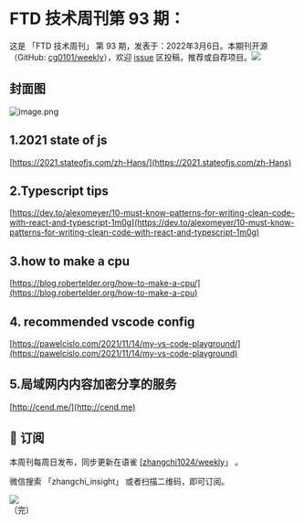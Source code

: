 # FTD 技术周刊第 93 期：
这是 「FTD 技术周刊」 第 93 期，发表于：2022年3月6日。本期刊开源（GitHub: [cg0101/weekly](https://github.com/cg0101/weekly)），欢迎 [issue](https://github.com/cg0101/weekly/issues) 区投稿，推荐或自荐项目。![](https://visitor-badge.glitch.me/badge?page_id=cg0101.weekly) <a href="https://www.linkedin.com/in/%E9%A9%B0-%E5%BC%A0-60669710a/">
        </a>
## 封面图


![image.png](https://cdn.nlark.com/yuque/0/2022/png/132503/1646576252461-c94ed140-2782-462e-9947-014ea325b479.png#clientId=u15d65905-2fb2-4&crop=0&crop=0&crop=1&crop=1&from=paste&height=360&id=u1f628415&margin=%5Bobject%20Object%5D&name=image.png&originHeight=720&originWidth=1080&originalType=binary&ratio=1&rotation=0&showTitle=false&size=394743&status=done&style=none&taskId=udcc7e950-1f98-428c-8507-6066d5592a3&title=&width=540)
​

<a name="ZQjNt"></a>
## 1.2021 state of js 
[https://2021.stateofjs.com/zh-Hans/](https://2021.stateofjs.com/zh-Hans)

<a name="sMUTH"></a>
## 2.Typescript tips 
[https://dev.to/alexomeyer/10-must-know-patterns-for-writing-clean-code-with-react-and-typescript-1m0g](https://dev.to/alexomeyer/10-must-know-patterns-for-writing-clean-code-with-react-and-typescript-1m0g)

<a name="DIGFj"></a>
## 3.how to make a cpu 
[https://blog.robertelder.org/how-to-make-a-cpu/](https://blog.robertelder.org/how-to-make-a-cpu)

<a name="mbPol"></a>
## 4. recommended vscode config 
[https://pawelcislo.com/2021/11/14/my-vs-code-playground/](https://pawelcislo.com/2021/11/14/my-vs-code-playground)

<a name="Nva7J"></a>
## 5.局域网内内容加密分享的服务 
[http://cend.me/](http://cend.me)


## 📅 订阅
本周刊每周日发布，同步更新在语雀 [[zhangchi1024/weekly](https://www.yuque.com/zhangchi1024/weekly)」 。


微信搜索 「zhangchi_insight」 或者扫描二维码，即可订阅。
<div align="left"> <img src="https://cdn.nlark.com/yuque/0/2021/jpeg/132503/1640750963398-e8538e9e-6b96-46f7-abff-c93b56bdd377.jpeg?x-oss-process=image%2Fwatermark%2Ctype_d3F5LW1pY3JvaGVp%2Csize_36%2Ctext_5byg6amw%2Ccolor_FFFFFF%2Cshadow_50%2Ct_80%2Cg_se%2Cx_10%2Cy_10%2Fresize%2Cw_426%2Climit_0" ></div>    
    （完）